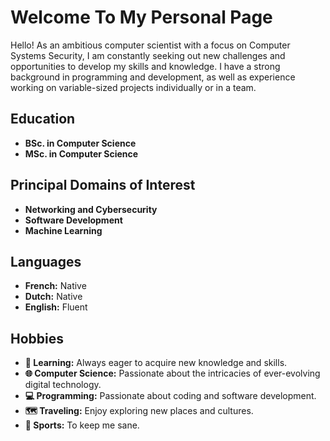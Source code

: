 # Welcome To My Personal Page

Hello! As an ambitious computer scientist with a focus on Computer Systems Security, I am constantly seeking out new challenges and opportunities to develop my skills and knowledge. I have a strong background in programming and development, as well as experience working on variable-sized projects individually or in a team.

## Education
- **BSc. in Computer Science**
- **MSc. in Computer Science**

## Principal Domains of Interest
- **Networking and Cybersecurity**
- **Software Development**
- **Machine Learning**

## Languages
- **French:** Native
- **Dutch:** Native
- **English:** Fluent

## Hobbies
- **🧠 Learning:** Always eager to acquire new knowledge and skills.
- **🌐 Computer Science:** Passionate about the intricacies of ever-evolving digital technology.
- **💻 Programming:** Passionate about coding and software development.
- **🗺️ Traveling:** Enjoy exploring new places and cultures.
- **🏀 Sports:** To keep me sane.

